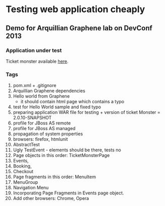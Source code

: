 Testing web application cheaply
=========================

## Demo for Arquillian Graphene lab on DevConf 2013

### Application under test

Ticket monster available [here](https://github.com/jhuska/ticket-monster).

### Tags

1. pom.xml + .gitignore
2. Arquillian Graphene dependencies
3. Hello world from Graphene
	- it should contain html page which contains a typo
4. test for Hello World sample and fixed typo
5. preparing application WAR file for testing + version of ticket Monster = 2.0.10-SNAPSHOT
6. profile for JBoss AS remote
7. profile for JBoss AS managed
8. propagation of system properties
9. browsers: firefox, htmlunit
10. AbstractTest
11. Ugly TestEvent - elements should be there, tests no
12. Page objects in this order: TicketMonsterPage
13. Events,
14. Booking,
15. Checkout
16. Page fragments in this order: MenuItem
17. MenuGroup
18. Navigation Menu
19. Incorporating Page Fragments in Events page object.
20. Add other browsers: Chrome, Opera
